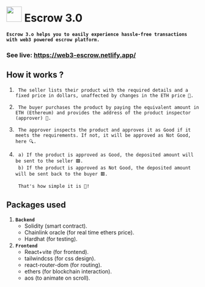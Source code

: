 # <code><img width="40" src="https://web3-escrow.netlify.app/assets/logo-3321b4b6.png"></code> Escrow 3.0



**`Escrow 3.o helps you to easily experience hassle-free transactions with web3 powered escrow platform.`**

### See live: https://web3-escrow.netlify.app/ 

## How it works ?
1.      The seller lists their product with the required details and a fixed price in dollars, unaffected by changes in the ETH price 📃.
2.      The buyer purchases the product by paying the equivalent amount in ETH (Ethereum) and provides the address of the product inspector (approver) 🛒.
3.      The approver inspects the product and approves it as Good if it meets the requirements. If not, it will be approved as Not Good, here 🔍.
4. 
        a) If the product is approved as Good, the deposited amount will be sent to the seller 🟩.
        b) If the product is approved as Not Good, the deposited amount will be sent back to the buyer 🟥.
        
        That's how simple it is 🤗!

## Packages used

1. **`Backend`**
    - Solidity (smart contract).
    - Chainlink oracle (for real time ethers price).
    - Hardhat (for testing).
2. **`Frontend`**
    - React+vite (for frontend).
    - tailwindcss (for css design).
    - react-router-dom (for routing).
    - ethers (for blockchain interaction).
    - aos (to animate on scroll).
